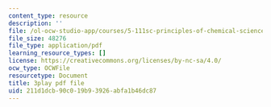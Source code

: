 ```yaml
---
content_type: resource
description: ''
file: /ol-ocw-studio-app/courses/5-111sc-principles-of-chemical-science-fall-2014/211d1dcb90c019b93926abfa1b46dc87_awdQqF9CFt0.pdf
file_size: 48276
file_type: application/pdf
learning_resource_types: []
license: https://creativecommons.org/licenses/by-nc-sa/4.0/
ocw_type: OCWFile
resourcetype: Document
title: 3play pdf file
uid: 211d1dcb-90c0-19b9-3926-abfa1b46dc87
---
```

